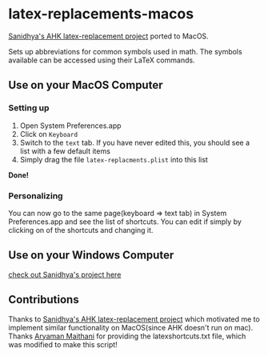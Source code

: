# latex-replacements-macos

[Sanidhya's AHK latex-replacement project](https://github.com/notatyrannosaur/latex-replacements) ported to MacOS.

Sets up abbreviations for common symbols used in math.
The symbols available can be accessed using their LaTeX commands.

## Use on your MacOS Computer

### Setting up

1. Open System Preferences.app
2. Click on `Keyboard`
3. Switch to the `text` tab. If you have never edited this, you should see a list with a few default items
4. Simply drag the file `latex-replacments.plist` into this list

**Done!**

### Personalizing

You can now go to the same page(keyboard ⇒ text tab) in System Preferences.app and see the list of shortcuts. You can edit if simply by clicking on of the shortcuts and changing it.

## Use on your Windows Computer

[check out Sanidhya's project here](https://github.com/notatyrannosaur/latex-replacements)

## Contributions

Thanks to [Sanidhya's AHK latex-replacement project](https://github.com/notatyrannosaur/latex-replacements) which motivated me to implement similar functionality on MacOS(since AHK doesn't run on mac).
Thanks [Aryaman Maithani](https://github.com/aryamanmaithani) for providing the latexshortcuts.txt file, which was modified to make this script!
